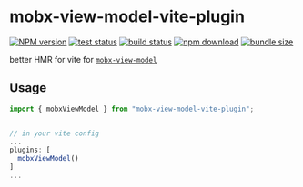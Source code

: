 # mobx-view-model-vite-plugin  

[![NPM version][npm-image]][npm-url] [![test status][github-test-actions-image]][github-actions-url] [![build status][github-build-actions-image]][github-actions-url] [![npm download][download-image]][download-url] [![bundle size][bundlephobia-image]][bundlephobia-url]


[npm-image]: http://img.shields.io/npm/v/mobx-view-model-vite-plugin.svg
[npm-url]: http://npmjs.org/package/mobx-view-model-vite-plugin
[github-test-actions-image]: https://github.com/js2me/mobx-view-model-vite-plugin/workflows/Test/badge.svg
[github-build-actions-image]: https://github.com/js2me/mobx-view-model-vite-plugin/workflows/Build/badge.svg
[github-actions-url]: https://github.com/js2me/mobx-view-model-vite-plugin/actions
[download-image]: https://img.shields.io/npm/dm/mobx-view-model-vite-plugin.svg
[download-url]: https://npmjs.org/package/mobx-view-model-vite-plugin
[bundlephobia-url]: https://bundlephobia.com/result?p=mobx-view-model-vite-plugin
[bundlephobia-image]: https://badgen.net/bundlephobia/minzip/mobx-view-model-vite-plugin


better HMR for vite for [`mobx-view-model`](https://js2me.github.io/mobx-view-model/)

## Usage

```ts
import { mobxViewModel } from "mobx-view-model-vite-plugin";


// in your vite config
...
plugins: [
  mobxViewModel()
]
...
```
